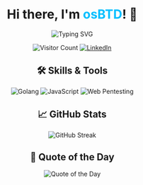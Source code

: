 <h1 align="center">
  Hi there, I'm <span style="color: #00BFFF;">osBTD</span>! 👋
</h1>

<p align="center">
  <img src="https://readme-typing-svg.demolab.com?font=Fira+Code&size=22&pause=1000&color=00F7F7&width=435&lines=             Web+Developer;Always+Learning+and+Building;Exploring+Tech+with+Passion" alt="Typing SVG" />
</p>

<!-- <p align="center">
  <a href="https://roadmap.sh">
    <img src="https://roadmap.sh/card/wide/6764c22e8fe51199da49768c?variant=dark" alt="roadmap.sh" style="border-radius:10px;"/>
  </a>
</p> -->

<p align="center">
  <!-- <a href="https://github.com/OsBTD">
    <img src="https://img.shields.io/github/followers/OsBTD?label=Followers&style=social" alt="GitHub Followers">
  </a> -->
  <img src="https://komarev.com/ghpvc/?username=OsBTD&color=blue" alt="Visitor Count">
  <a href="https://www.linkedin.com/in/oussama-atmani-a54351275/">
    <img src="https://img.shields.io/badge/LinkedIn-Connect-blue?style=flat&logo=linkedin" alt="LinkedIn">
  </a>
</p>

<h2 align="center">🛠️ Skills & Tools</h2>

<p align="center">
  <img src="https://img.shields.io/badge/Language-Golang-blue?style=flat&logo=go" alt="Golang">
  <img src="https://img.shields.io/badge/Language-JavaScript-yellow?style=flat&logo=javascript" alt="JavaScript">
  <img src="https://img.shields.io/badge/Skill-Web%20Pentesting-green?style=flat&logo=webmoney" alt="Web Pentesting">
</p>

<h2 align="center">📈 GitHub Stats</h2>

<p align="center">
  <!-- <img src="https://github-readme-stats.vercel.app/api?username=OsBTD&show_icons=true&theme=dark" alt="GitHub Stats"> -->
  <img src="https://github-readme-streak-stats.herokuapp.com/?user=OsBTD&theme=dark" alt="GitHub Streak">
</p>

<h2 align="center">🌟 Quote of the Day</h2>

<p align="center">
  <img src="https://quotes-github-readme.vercel.app/api?type=horizontal&theme=dark" alt="Quote of the Day">
</p>
